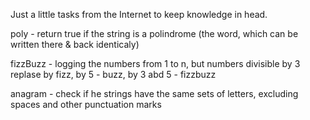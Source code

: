 Just a little tasks from the Internet to keep knowledge in head.

poly - return true if the string is a polindrome (the word, which can be written there & back identicaly)

fizzBuzz - logging the numbers from 1 to n, but numbers divisible by 3 replase by fizz, by 5 - buzz, by 3 abd 5 - fizzbuzz

anagram - check if he strings have the same sets of letters, excluding spaces and other punctuation marks